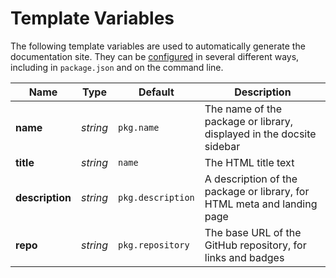 # Template Variables

The following template variables are used to automatically generate the
documentation site. They can be [configured](config) in several
different ways, including in `package.json` and on the command line.

| Name            | Type     | Default           | Description                                                             |
| --------------- | -------- | ----------------- | ----------------------------------------------------------------------- |
| **name**        | _string_ | `pkg.name`        | The name of the package or library, displayed in the docsite sidebar    |
| **title**       | _string_ | `name`            | The HTML title text                                                     |
| **description** | _string_ | `pkg.description` | A description of the package or library, for HTML meta and landing page |
| **repo**        | _string_ | `pkg.repository`  | The base URL of the GitHub repository, for links and badges             |
